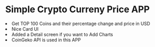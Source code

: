 <h1>Simple Crypto Curreny Price APP</h1>

<li>Get TOP 100 Coins and their percentage change and price in USD</li>
<li>Nice Card UI</li>
<li>Added a Detail screen if you want to Add Charts</li>
<li>CoinGeko API is used in this APP</li>
